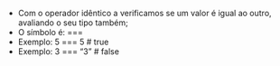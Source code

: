 * Com o operador idêntico a verificamos se um valor é igual ao outro, avaliando o seu tipo também; 
* O símbolo é: === 
* Exemplo: 5 === 5 # true 
* Exemplo: 3 === “3” # false